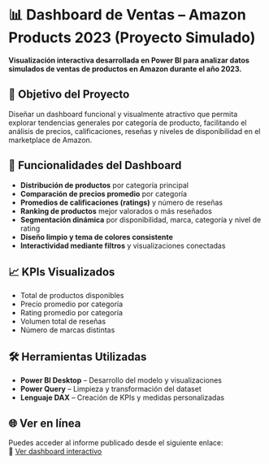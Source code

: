 # 📊 **Dashboard de Ventas – Amazon Products 2023 (Proyecto Simulado)**
<!--
![Vista previa del dashboard]()
-->
**Visualización interactiva desarrollada en Power BI para analizar datos simulados de ventas de productos en Amazon durante el año 2023.**

## 🎯 **Objetivo del Proyecto**

Diseñar un dashboard funcional y visualmente atractivo que permita explorar tendencias generales por categoría de producto, facilitando el análisis de precios, calificaciones, reseñas y niveles de disponibilidad en el marketplace de Amazon.

## 🧩 **Funcionalidades del Dashboard**

- **Distribución de productos** por categoría principal
- **Comparación de precios promedio** por categoría
- **Promedios de calificaciones (ratings)** y número de reseñas
- **Ranking de productos** mejor valorados o más reseñados
- **Segmentación dinámica** por disponibilidad, marca, categoría y nivel de rating
- **Diseño limpio y tema de colores consistente**
- **Interactividad mediante filtros** y visualizaciones conectadas

## 📈 **KPIs Visualizados**

- Total de productos disponibles  
- Precio promedio por categoría  
- Rating promedio por categoría  
- Volumen total de reseñas  
- Número de marcas distintas  

<!--
## 🗂️ **Modelo de Datos**

El análisis se realiza a partir de un único dataset (`Amazon-Products.csv`), que incluye variables como:

- `product_category`: categoría principal  
- `brand`: marca del producto  
- `price`, `rating`, `review_count`  
- `availability`: disponibilidad  
-->

## 🛠️ **Herramientas Utilizadas**

- **Power BI Desktop** – Desarrollo del modelo y visualizaciones  
- **Power Query** – Limpieza y transformación del dataset  
- **Lenguaje DAX** – Creación de KPIs y medidas personalizadas  

## 🌐 **Ver en línea**

Puedes acceder al informe publicado desde el siguiente enlace:  
🔗 [Ver dashboard interactivo](https://app.powerbi.com/groups/me/reports/94ebb60d-7904-415f-aeaa-167b8c3b5986?ctid=8dbd6711-3051-4a69-bb5e-8714606711d6&pbi_source=linkShare)
